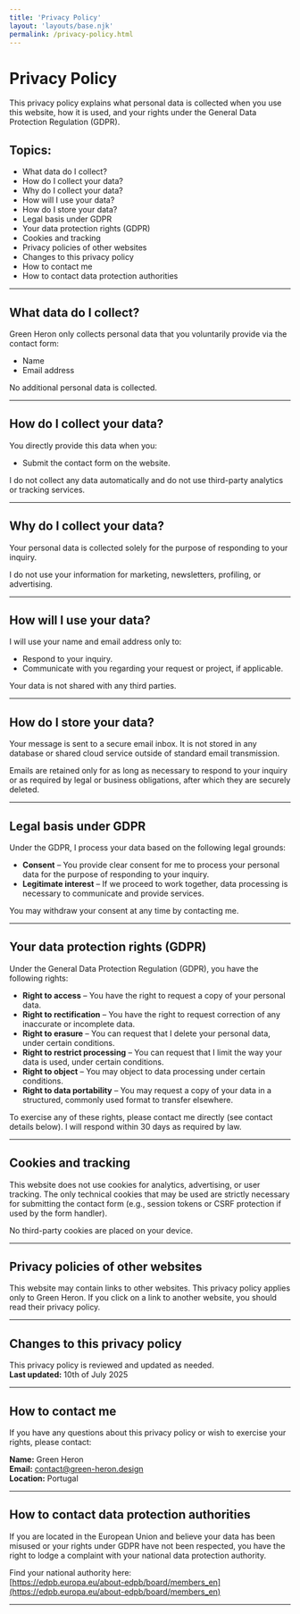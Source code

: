 ```yaml
---
title: 'Privacy Policy'
layout: 'layouts/base.njk'
permalink: /privacy-policy.html
---
```

# Privacy Policy

This privacy policy explains what personal data is collected when you use this website, how it is used, and your rights under the General Data Protection Regulation (GDPR).

## Topics:

- What data do I collect?
- How do I collect your data?
- Why do I collect your data?
- How will I use your data?
- How do I store your data?
- Legal basis under GDPR
- Your data protection rights (GDPR)
- Cookies and tracking
- Privacy policies of other websites
- Changes to this privacy policy
- How to contact me
- How to contact data protection authorities

---

## What data do I collect?

Green Heron only collects personal data that you voluntarily provide via the contact form:

- Name  
- Email address

No additional personal data is collected.

---

## How do I collect your data?

You directly provide this data when you:

- Submit the contact form on the website.

I do not collect any data automatically and do not use third-party analytics or tracking services.

---

## Why do I collect your data?

Your personal data is collected solely for the purpose of responding to your inquiry.

I do not use your information for marketing, newsletters, profiling, or advertising.

---

## How will I use your data?

I will use your name and email address only to:

- Respond to your inquiry.
- Communicate with you regarding your request or project, if applicable.

Your data is not shared with any third parties.

---

## How do I store your data?

Your message is sent to a secure email inbox. It is not stored in any database or shared cloud service outside of standard email transmission.

Emails are retained only for as long as necessary to respond to your inquiry or as required by legal or business obligations, after which they are securely deleted.

---

## Legal basis under GDPR

Under the GDPR, I process your data based on the following legal grounds:

- **Consent** – You provide clear consent for me to process your personal data for the purpose of responding to your inquiry.
- **Legitimate interest** – If we proceed to work together, data processing is necessary to communicate and provide services.

You may withdraw your consent at any time by contacting me.

---

## Your data protection rights (GDPR)

Under the General Data Protection Regulation (GDPR), you have the following rights:

- **Right to access** – You have the right to request a copy of your personal data.
- **Right to rectification** – You have the right to request correction of any inaccurate or incomplete data.
- **Right to erasure** – You can request that I delete your personal data, under certain conditions.
- **Right to restrict processing** – You can request that I limit the way your data is used, under certain conditions.
- **Right to object** – You may object to data processing under certain conditions.
- **Right to data portability** – You may request a copy of your data in a structured, commonly used format to transfer elsewhere.

To exercise any of these rights, please contact me directly (see contact details below). I will respond within 30 days as required by law.

---

## Cookies and tracking

This website does not use cookies for analytics, advertising, or user tracking. The only technical cookies that may be used are strictly necessary for submitting the contact form (e.g., session tokens or CSRF protection if used by the form handler).

No third-party cookies are placed on your device.

---

## Privacy policies of other websites

This website may contain links to other websites. This privacy policy applies only to Green Heron. If you click on a link to another website, you should read their privacy policy.

---

## Changes to this privacy policy

This privacy policy is reviewed and updated as needed.  
**Last updated:** 10th of July 2025

---

## How to contact me

If you have any questions about this privacy policy or wish to exercise your rights, please contact:

**Name:** Green Heron  
**Email:** [contact@green-heron.design](contact@green-heron.design)  
**Location:** Portugal

---

## How to contact data protection authorities

If you are located in the European Union and believe your data has been misused or your rights under GDPR have not been respected, you have the right to lodge a complaint with your national data protection authority.

Find your national authority here:  
[https://edpb.europa.eu/about-edpb/board/members_en](https://edpb.europa.eu/about-edpb/board/members_en)

---
